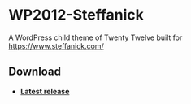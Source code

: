 # WP2012-Steffanick
A WordPress child theme of Twenty Twelve built for https://www.steffanick.com/

## Download
* [**Latest release**](https://github.com/AdamSteffanick/WP2012-Steffanick/releases/latest)